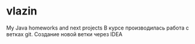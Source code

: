 # vlazin
My Java homeworks and next projects
В курсе производилась работа с ветках git.
Создание новой ветки через IDEA
